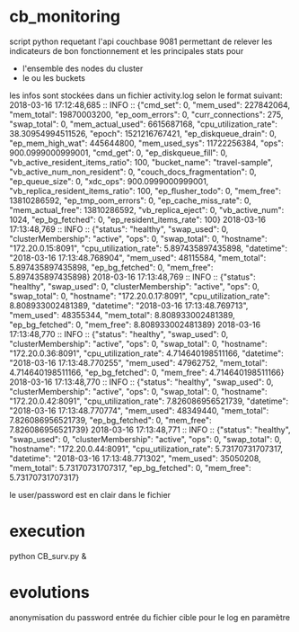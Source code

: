 
# cb_monitoring
script python requetant l'api couchbase 9081 permettant de relever les indicateurs de bon fonctionnement et les principales stats pour 
- l'ensemble des nodes du cluster
- le ou les buckets

les infos sont stockées dans un fichier activity.log selon le format suivant:
2018-03-16 17:12:48,685 :: INFO :: {"cmd_set": 0, "mem_used": 227842064, "mem_total": 19870003200, "ep_oom_errors": 0, "curr_connections": 275, "swap_total": 0, "mem_actual_used": 6615687168, "cpu_utilization_rate": 38.30954994511526, "epoch": 1521216767421, "ep_diskqueue_drain": 0, "ep_mem_high_wat": 445644800, "mem_used_sys": 11722256384, "ops": 900.0999000999001, "cmd_get": 0, "ep_diskqueue_fill": 0, "vb_active_resident_items_ratio": 100, "bucket_name": "travel-sample", "vb_active_num_non_resident": 0, "couch_docs_fragmentation": 0, "ep_queue_size": 0, "xdc_ops": 900.0999000999001, "vb_replica_resident_items_ratio": 100, "ep_flusher_todo": 0, "mem_free": 13810286592, "ep_tmp_oom_errors": 0, "ep_cache_miss_rate": 0, "mem_actual_free": 13810286592, "vb_replica_eject": 0, "vb_active_num": 1024, "ep_bg_fetched": 0, "ep_resident_items_rate": 100}
2018-03-16 17:13:48,769 :: INFO :: {"status": "healthy", "swap_used": 0, "clusterMembership": "active", "ops": 0, "swap_total": 0, "hostname": "172.20.0.15:8091", "cpu_utilization_rate": 5.897435897435898, "datetime": "2018-03-16 17:13:48.768904", "mem_used": 48115584, "mem_total": 5.897435897435898, "ep_bg_fetched": 0, "mem_free": 5.897435897435898}
2018-03-16 17:13:48,769 :: INFO :: {"status": "healthy", "swap_used": 0, "clusterMembership": "active", "ops": 0, "swap_total": 0, "hostname": "172.20.0.17:8091", "cpu_utilization_rate": 8.808933002481389, "datetime": "2018-03-16 17:13:48.769713", "mem_used": 48355344, "mem_total": 8.808933002481389, "ep_bg_fetched": 0, "mem_free": 8.808933002481389}
2018-03-16 17:13:48,770 :: INFO :: {"status": "healthy", "swap_used": 0, "clusterMembership": "active", "ops": 0, "swap_total": 0, "hostname": "172.20.0.36:8091", "cpu_utilization_rate": 4.714640198511166, "datetime": "2018-03-16 17:13:48.770255", "mem_used": 47962752, "mem_total": 4.714640198511166, "ep_bg_fetched": 0, "mem_free": 4.714640198511166}
2018-03-16 17:13:48,770 :: INFO :: {"status": "healthy", "swap_used": 0, "clusterMembership": "active", "ops": 0, "swap_total": 0, "hostname": "172.20.0.42:8091", "cpu_utilization_rate": 7.826086956521739, "datetime": "2018-03-16 17:13:48.770774", "mem_used": 48349440, "mem_total": 7.826086956521739, "ep_bg_fetched": 0, "mem_free": 7.826086956521739}
2018-03-16 17:13:48,771 :: INFO :: {"status": "healthy", "swap_used": 0, "clusterMembership": "active", "ops": 0, "swap_total": 0, "hostname": "172.20.0.44:8091", "cpu_utilization_rate": 5.73170731707317, "datetime": "2018-03-16 17:13:48.771302", "mem_used": 35050208, "mem_total": 5.73170731707317, "ep_bg_fetched": 0, "mem_free": 5.73170731707317}

le user/password est en clair dans le fichier

# execution
python CB_surv.py &

# evolutions 
anonymisation du password
entrée du fichier cible pour le log en paramètre
